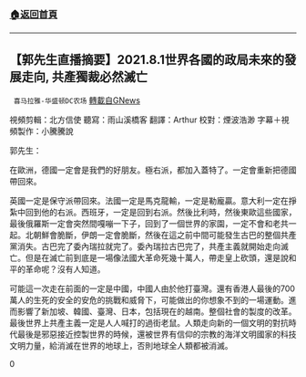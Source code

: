 ###  [:house:返回首頁](https://github.com/ourhimalayas/txt)
---


## 【郭先生直播摘要】2021.8.1世界各國的政局未來的發展走向, 共產獨裁必然滅亡
` 喜马拉雅-华盛顿DC农场` [轉載自GNews](https://gnews.org/zh-hant/1537269/)

視頻剪輯：北方信使 聽寫：雨山溪橋客 翻譯：Arthur 校對：煙波浩渺
字幕＋視頻製作：小騰騰說



郭先生：

在歐洲，德國一定會是我們的好朋友。極右派，都加入蓋特了。一定會重新把德國帶回來。

英國一定是保守派帶回來。法國一定是馬克龍輸，一定是勒龐贏。意大利一定在掙紮中回到他的右派。西班牙，一定是回到右派。然後比利時，然後東歐這些國家，最後俄羅斯一定會突然間嘎嘣一下子，回到了一個世界的家園，一定不會和老共一起。北朝鮮會脆斷，伊朗一定會脆斷，然後在這之前中間可能發生古巴的整個共產黨消失。古巴完了委內瑞拉就完了。委內瑞拉古巴完了，共產主義就開始走向滅亡。但是在滅亡前到底是一場像法國大革命死幾十萬人，帶走皇上砍頭，還是說和平的革命呢？沒有人知道。

可能這一次走在前面的一定是中國，中國人由於他打臺灣。還有香港人最後的700萬人的生死的安全的安危的挑戰和威脅下，可能做出的你想象不到的一場運動。進而影響了新加坡、韓國、臺灣、日本，包括現在的越南。整個社會的製度的改革。最後世界上共產主義一定是人人喊打的過街老鼠。人類走向新的一個文明的對抗時代最後是邪惡接近控製世界的時候，還被世界有信仰的宗教的海洋文明國家的科技文明力量，給消滅在世界的地球上，否則地球全人類都被消滅。



0
